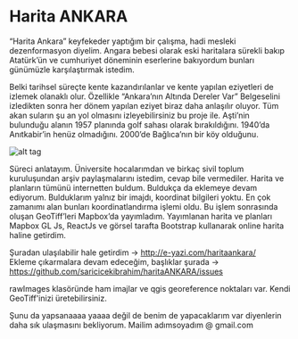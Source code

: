 # Harita ANKARA

“Harita Ankara” keyfekeder yaptığım bir çalışma, hadi mesleki dezenformasyon diyelim.
Angara bebesi olarak eski haritalara sürekli bakıp Atatürk’ün ve cumhuriyet döneminin eserlerine bakıyordum bunları günümüzle karşılaştırmak istedim.

Belki tarihsel süreçte kente kazandırılanlar ve kente yapılan eziyetleri de izlemek olanaklı olur.
Özellikle “Ankara’nın Altında Dereler Var” Belgeselini izledikten sonra her dönem yapılan eziyet biraz daha anlaşılır oluyor. 
Tüm akan suların şu an yol olmasını izleyebilirsiniz bu proje ile.
Aşti’nin bulunduğu alanın 1957 planında golf sahası olarak bırakıldığını.
1940’da Anıtkabir’in henüz olmadığını.
2000’de Bağlıca’nın bir köy olduğunu.

![alt tag](http://e-yazi.com/images/haritaankara/4maps_sm.png)

Süreci anlatayım.
Üniversite hocalarımdan ve birkaç sivil toplum kuruluşundan arşiv paylaşmalarını istedim, cevap bile vermediler.
Harita ve planların tümünü internetten buldum.
Buldukça da eklemeye devam ediyorum.
Bulduklarım yalnız bir imajdı, koordinat bilgileri yoktu.
En çok zamanımı alan bunları koordinatlandırma işlemi oldu.
Bu işlem sonrasında oluşan GeoTiff’leri Mapbox’da yayımladım.
Yayımlanan harita ve planları Mapbox GL Js, ReactJs ve görsel tarafta Bootstrap kullanarak online harita haline getirdim.

Şuradan ulaşılabilir hale getirdim -> http://e-yazi.com/haritaankara/     
Ekleme çıkarmalara devam edeceğim, başlıklar şurada -> https://github.com/saricicekibrahim/haritaANKARA/issues     

rawImages klasöründe ham imajlar ve qgis georeference noktaları var. Kendi GeoTiff'inizi üretebilirsiniz.

Şunu da yapsanaaaa yaaaa değil de benim de yapacaklarım var diyenlerin daha sık ulaşmasını bekliyorum. Mailim adımsoyadım @ gmail.com
